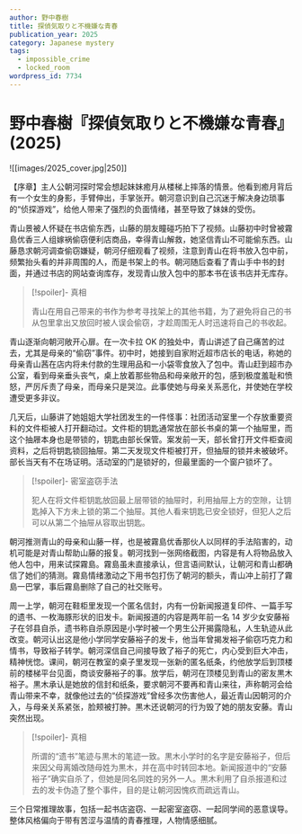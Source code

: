 ```yaml
---
author: 野中春樹
title: 探偵気取りと不機嫌な青春
publication_year: 2025
category: Japanese mystery
tags:
  - impossible_crime
  - locked_room
wordpress_id: 7734
---
```


# 野中春樹『探偵気取りと不機嫌な青春』(2025)

![[images/2025_cover.jpg|250]]

【序章】主人公朝河探时常会想起妹妹癒月从楼梯上摔落的情景。他看到癒月背后有一个女生的身影，手臂伸出，手掌张开。朝河意识到自己沉迷于解决身边琐事的“侦探游戏”，给他人带来了强烈的负面情绪，甚至导致了妹妹的受伤。

青山景被人怀疑在书店偷东西，山藤的朋友瞳碰巧拍下了视频。山藤初中时曾被霧島优香三人组嫁祸偷窃便利店商品，幸得青山解救，她坚信青山不可能偷东西。山藤恳求朝河调查偷窃嫌疑，朝河仔细观看了视频，注意到青山在将书放入包中前，频繁抬头看的并非周围的人，而是书架上的书。朝河随后查看了青山手中书的封面，并通过书店的网站查询库存，发现青山放入包中的那本书在该书店并无库存。

> [!spoiler]- 真相
>
> 青山在用自己带来的书作为参考寻找架上的其他书籍，为了避免将自己的书从包里拿出又放回时被人误会偷窃，才趁周围无人时迅速将自己的书收起。

青山逐渐向朝河敞开心扉。在一次卡拉 OK 的独处中，青山讲述了自己痛苦的过去，尤其是母亲的“偷窃”事件。初中时，她接到自家附近超市店长的电话，称她的母亲青山茜在店内将未付款的生理用品和一小袋零食放入了包中。青山赶到超市办公室，看到母亲垂头丧气，桌上放着那些物品和母亲敞开的包，感到极度羞耻和愤怒，严厉斥责了母亲，而母亲只是哭泣。此事使她与母亲关系恶化，并使她在学校遭受更多非议。

几天后，山藤讲了她姐姐大学社团发生的一件怪事：社团活动室里一个存放重要资料的文件柜被人打开翻动过。文件柜的钥匙通常放在部长书桌的第一个抽屉里，而这个抽屜本身也是带锁的，钥匙由部长保管。案发前一天，部长曾打开文件柜查阅资料，之后将钥匙锁回抽屉。第二天发现文件柜被打开，但抽屉的锁并未被破坏。部长当天有不在场证明。活动室的门是锁好的，但最里面的一个窗户锁坏了。

> [!spoiler]- 密室盗窃手法
>
> 犯人在将文件柜钥匙放回最上层带锁的抽屉时，利用抽屉上方的空隙，让钥匙掉入下方未上锁的第二个抽屉。其他人看来钥匙已安全锁好，但犯人之后可以从第二个抽屉从容取出钥匙。

朝河推测青山的母亲和山藤一样，也是被霧島优香那伙人以同样的手法陷害的，动机可能是对青山帮助山藤的报复。朝河找到一张网络截图，内容是有人将物品放入他人包中，用来试探霧島。霧島虽未直接承认，但言语间默认，让朝河和青山都确信了她们的猜测。霧島情绪激动之下用书包打伤了朝河的额头，青山冲上前打了霧島一巴掌，事后霧島删除了自己的社交账号。

周一上学，朝河在鞋柜里发现一个匿名信封，内有一份新闻报道复印件、一篇手写的遗书、一枚海豚形状的旧发卡。新闻报道的内容是两年前一名 14 岁少女安藤裕子在邻县自杀，遗书称自杀原因是小学时被一个男生公开揭露隐私，人生轨迹从此改变。朝河认出这是他小学同学安藤裕子的发卡，他当年曾揭发裕子偷窃巧克力和情书，导致裕子转学。朝河深信自己间接导致了裕子的死亡，内心受到巨大冲击，精神恍惚。课间，朝河在教室的桌子里发现一张新的匿名纸条，约他放学后到顶楼前的楼梯平台见面，商谈安藤裕子的事。放学后，朝河在顶楼见到青山的密友黒木裕子。黒木承认是她放的信封和纸条，要求朝河不要再和青山来往，声称朝河会给青山带来不幸，就像他过去的“侦探游戏”曾经多次伤害他人，最近青山因朝河的介入，与母亲关系紧张，脸颊被打肿。黒木还说朝河的行为毁了她的朋友安藤。青山突然出现。

> [!spoiler]- 真相
>
> 所谓的“遗书”笔迹与黒木的笔迹一致。黒木小学时的名字是安藤裕子，但后来因父母离婚改随母姓为黒木，并在高中时转回本地。新闻报道中的“安藤裕子”确实自杀了，但她是同名同姓的另外一人。黒木利用了自杀报道和过去的发卡伪造了整个事件，目的是让朝河因愧疚而疏远青山。

三个日常推理故事，包括一起书店盗窃、一起密室盗窃、一起同学间的恶意误导。整体风格偏向于带有苦涩与温情的青春推理，人物情感细腻。
